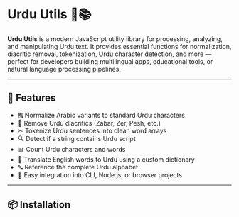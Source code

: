 # Urdu Utils 🕌📚

**Urdu Utils** is a modern JavaScript utility library for processing, analyzing, and manipulating Urdu text. It provides essential functions for normalization, diacritic removal, tokenization, Urdu character detection, and more — perfect for developers building multilingual apps, educational tools, or natural language processing pipelines.

---

## 🚀 Features

- 🔠 Normalize Arabic variants to standard Urdu characters
- 🧹 Remove Urdu diacritics (Zabar, Zer, Pesh, etc.)
- ✂ Tokenize Urdu sentences into clean word arrays
- 🔍 Detect if a string contains Urdu script
- 📊 Count Urdu characters and words
- 🧠 Translate English words to Urdu using a custom dictionary
- 🔤 Reference the complete Urdu alphabet
- 🔧 Easy integration into CLI, Node.js, or browser projects

---

## 📦 Installation

<!-- ```bash
npm install urdu-utils

## 📦 Usage
const urdu = require('urdu-utils');

const text = 'آج بہت گرمی ہے، کیا آپ بھی محسوس کرتے ہیں؟';

console.log(urdu.normalize(text));            // Normalize Arabic chars to Urdu
console.log(urdu.removeDiacritics(text));     // Remove Zabar, Zer, etc.
console.log(urdu.tokenize(text));             // ['آج', 'بہت', 'گرمی', 'ہے', ...]
console.log(urdu.containsUrdu(text));         // true
console.log(urdu.countWords(text));           // 8
console.log(urdu.countUrduChars(text));       // 30+
console.log(urdu.urduAlphabet);               // Complete array of Urdu letters
console.log(urdu.translateToUrdu('love'));    // محبت -->